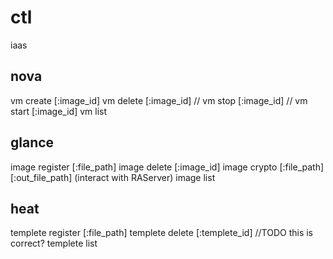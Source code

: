 # ctl

iaas

## nova
vm create [:image_id]
vm delete [:image_id]
// vm stop [:image_id]
// vm start [:image_id]
vm list

## glance
image register [:file_path]
image delete [:image_id]
image crypto [:file_path] [:out_file_path] (interact with RAServer)
image list

## heat
templete register [:file_path]
templete delete [:templete_id] //TODO this is correct?
templete list